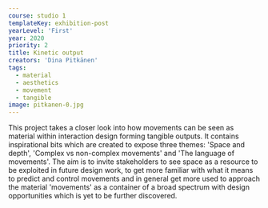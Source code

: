 ```yaml
---
course: studio 1
templateKey: exhibition-post
yearLevel: 'First'
year: 2020
priority: 2
title: Kinetic output
creators: 'Dina Pitkänen'
tags:
  - material
  - aesthetics
  - movement
  - tangible
image: pitkanen-0.jpg
---
```


This project takes a closer look into how movements can be seen as material within interaction design forming tangible outputs. It contains inspirational bits which are created to expose three themes: 'Space and depth', 'Complex vs non-complex movements' and 'The language of movements'. The aim is to invite stakeholders to see space as a resource to be exploited in future design work, to get more familiar with what it means to predict and control movements and in general get more used to approach the material 'movements' as a container of a broad spectrum with design opportunities which is yet to be further discovered.
